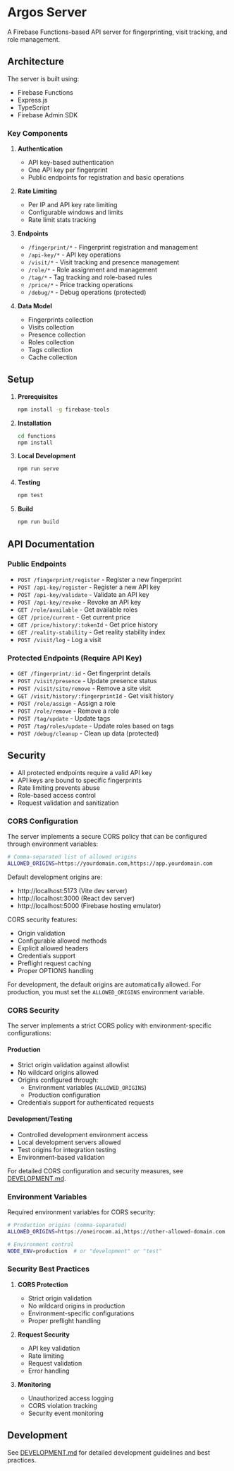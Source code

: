 # Argos Server

A Firebase Functions-based API server for fingerprinting, visit tracking, and role management.

## Architecture

The server is built using:
- Firebase Functions
- Express.js
- TypeScript
- Firebase Admin SDK

### Key Components

1. **Authentication**
   - API key-based authentication
   - One API key per fingerprint
   - Public endpoints for registration and basic operations

2. **Rate Limiting**
   - Per IP and API key rate limiting
   - Configurable windows and limits
   - Rate limit stats tracking

3. **Endpoints**
   - `/fingerprint/*` - Fingerprint registration and management
   - `/api-key/*` - API key operations
   - `/visit/*` - Visit tracking and presence management
   - `/role/*` - Role assignment and management
   - `/tag/*` - Tag tracking and role-based rules
   - `/price/*` - Price tracking operations
   - `/debug/*` - Debug operations (protected)

4. **Data Model**
   - Fingerprints collection
   - Visits collection
   - Presence collection
   - Roles collection
   - Tags collection
   - Cache collection

## Setup

1. **Prerequisites**
   ```bash
   npm install -g firebase-tools
   ```

2. **Installation**
   ```bash
   cd functions
   npm install
   ```

3. **Local Development**
   ```bash
   npm run serve
   ```

4. **Testing**
   ```bash
   npm test
   ```

5. **Build**
   ```bash
   npm run build
   ```

## API Documentation

### Public Endpoints

- `POST /fingerprint/register` - Register a new fingerprint
- `POST /api-key/register` - Register a new API key
- `POST /api-key/validate` - Validate an API key
- `POST /api-key/revoke` - Revoke an API key
- `GET /role/available` - Get available roles
- `GET /price/current` - Get current price
- `GET /price/history/:tokenId` - Get price history
- `GET /reality-stability` - Get reality stability index
- `POST /visit/log` - Log a visit

### Protected Endpoints (Require API Key)

- `GET /fingerprint/:id` - Get fingerprint details
- `POST /visit/presence` - Update presence status
- `POST /visit/site/remove` - Remove a site visit
- `GET /visit/history/:fingerprintId` - Get visit history
- `POST /role/assign` - Assign a role
- `POST /role/remove` - Remove a role
- `POST /tag/update` - Update tags
- `POST /tag/roles/update` - Update roles based on tags
- `POST /debug/cleanup` - Clean up data (protected)

## Security

- All protected endpoints require a valid API key
- API keys are bound to specific fingerprints
- Rate limiting prevents abuse
- Role-based access control
- Request validation and sanitization

### CORS Configuration

The server implements a secure CORS policy that can be configured through environment variables:

```bash
# Comma-separated list of allowed origins
ALLOWED_ORIGINS=https://yourdomain.com,https://app.yourdomain.com
```

Default development origins are:
- http://localhost:5173 (Vite dev server)
- http://localhost:3000 (React dev server)
- http://localhost:5000 (Firebase hosting emulator)

CORS security features:
- Origin validation
- Configurable allowed methods
- Explicit allowed headers
- Credentials support
- Preflight request caching
- Proper OPTIONS handling

For development, the default origins are automatically allowed. For production, you must set the `ALLOWED_ORIGINS` environment variable.

### CORS Security

The server implements a strict CORS policy with environment-specific configurations:

#### Production
- Strict origin validation against allowlist
- No wildcard origins allowed
- Origins configured through:
  - Environment variables (`ALLOWED_ORIGINS`)
  - Production configuration
- Credentials support for authenticated requests

#### Development/Testing
- Controlled development environment access
- Local development servers allowed
- Test origins for integration testing
- Environment-based validation

For detailed CORS configuration and security measures, see [DEVELOPMENT.md](DEVELOPMENT.md).

### Environment Variables

Required environment variables for CORS security:

```bash
# Production origins (comma-separated)
ALLOWED_ORIGINS=https://oneirocom.ai,https://other-allowed-domain.com

# Environment control
NODE_ENV=production  # or "development" or "test"
```

### Security Best Practices

1. **CORS Protection**
   - Strict origin validation
   - No wildcard origins in production
   - Environment-specific configurations
   - Proper preflight handling

2. **Request Security**
   - API key validation
   - Rate limiting
   - Request validation
   - Error handling

3. **Monitoring**
   - Unauthorized access logging
   - CORS violation tracking
   - Security event monitoring

## Development

See [DEVELOPMENT.md](./DEVELOPMENT.md) for detailed development guidelines and best practices.